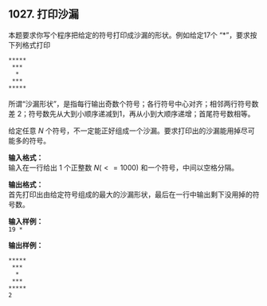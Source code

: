 ﻿## 1027. 打印沙漏
本题要求你写个程序把给定的符号打印成沙漏的形状。例如给定17个 “\*”，要求按下列格式打印
```
*****  
 ***  
  *  
 ***  
*****
```  

所谓“沙漏形状”，是指每行输出奇数个符号；各行符号中心对齐；相邻两行符号数差 2；符号数先从大到小顺序递减到1，再从小到大顺序递增；首尾符号数相等。

给定任意 $N$ 个符号，不一定能正好组成一个沙漏。要求打印出的沙漏能用掉尽可能多的符号。

**输入格式：**  
输入在一行给出 1 个正整数 $N(<=1000)$ 和一个符号，中间以空格分隔。

**输出格式：**  
首先打印出由给定符号组成的最大的沙漏形状，最后在一行中输出剩下没用掉的符号数。

**输入样例：**  
`19 *`

**输出样例：**
```
*****  
 ***  
  *  
 ***  
*****
2
```